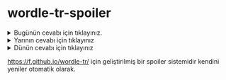 # wordle-tr-spoiler

<details>
  <summary>Bugünün cevabı için tıklayınız.</summary>
  <br>
    <b> liste </b>
</details>

<details>
  <summary>Yarının cevabı için tıklayınız</summary>
  <br>
   <b> vakar </b>
</details>

<details>
  <summary>Dünün cevabı için tıklayınız </summary>
  <br>
  <b> çalım </b>
</details>

https://f.github.io/wordle-tr/ için geliştirilmiş bir spoiler sistemidir kendini yeniler otomatik olarak.

